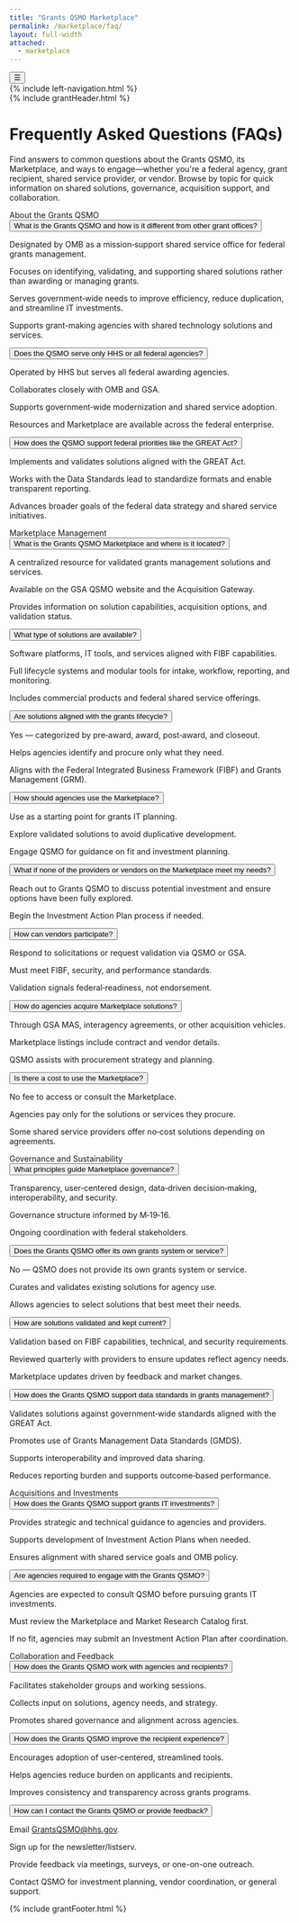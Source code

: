 ```yaml
---
title: "Grants QSMO Marketplace"
permalink: /marketplace/faq/
layout: full-width
attached:
  - marketplace
---
```


<div class="grid-container" id="federal">
<button class="menu-toggle" onclick="toggleSidebar()">☰</button>
  <div id="esgms-header" class="grid-row">
    {% include left-navigation.html %}
     <div class="column-left desktop:grid-col-9">
      {% include grantHeader.html %}
      <div class="home-content">
       <div class="faq-header">
    <h1>Frequently Asked Questions (FAQs)</h1>
    <p>Find answers to common questions about the Grants QSMO, its Marketplace, and ways to engage—whether you're a federal agency, grant recipient, shared service provider, or vendor. Browse by topic for quick information on shared solutions, governance, acquisition support, and collaboration.</p>
  </div>
  <div class="section-title">About the Grants QSMO</div>
  <div class="faq-item">
    <button class="faq-question" aria-expanded="false">What is the Grants QSMO and how is it different from other grant offices?</button>
    <div class="faq-answer" role="region" aria-hidden="true">
      <p>Designated by OMB as a mission‑support shared service office for federal grants management.</p>
      <p>Focuses on identifying, validating, and supporting shared solutions rather than awarding or managing grants.</p>
      <p>Serves government‑wide needs to improve efficiency, reduce duplication, and streamline IT investments.</p>
      <p>Supports grant-making agencies with shared technology solutions and services.</p>
    </div>
  </div>
  <div class="faq-item">
    <button class="faq-question" aria-expanded="false">Does the QSMO serve only HHS or all federal agencies?</button>
    <div class="faq-answer" role="region" aria-hidden="true">
      <p>Operated by HHS but serves all federal awarding agencies.</p>
      <p>Collaborates closely with OMB and GSA.</p>
      <p>Supports government‑wide modernization and shared service adoption.</p>
      <p>Resources and Marketplace are available across the federal enterprise.</p>
    </div>
  </div>
  <div class="faq-item">
    <button class="faq-question" aria-expanded="false">How does the QSMO support federal priorities like the GREAT Act?</button>
    <div class="faq-answer" role="region" aria-hidden="true">
      <p>Implements and validates solutions aligned with the GREAT Act.</p>
      <p>Works with the Data Standards lead to standardize formats and enable transparent reporting.</p>
      <p>Advances broader goals of the federal data strategy and shared service initiatives.</p>
    </div>
  </div>
  <div class="section-title">Marketplace Management</div>
  <div class="faq-item">
    <button class="faq-question" aria-expanded="false">What is the Grants QSMO Marketplace and where is it located?</button>
    <div class="faq-answer" role="region" aria-hidden="true">
      <p>A centralized resource for validated grants management solutions and services.</p>
      <p>Available on the GSA QSMO website and the Acquisition Gateway.</p>
      <p>Provides information on solution capabilities, acquisition options, and validation status.</p>
    </div>
  </div>
  <div class="faq-item">
    <button class="faq-question" aria-expanded="false">What type of solutions are available?</button>
    <div class="faq-answer" role="region" aria-hidden="true">
      <p>Software platforms, IT tools, and services aligned with FIBF capabilities.</p>
      <p>Full lifecycle systems and modular tools for intake, workflow, reporting, and monitoring.</p>
      <p>Includes commercial products and federal shared service offerings.</p>
    </div>
  </div>
  <div class="faq-item">
    <button class="faq-question" aria-expanded="false">Are solutions aligned with the grants lifecycle?</button>
    <div class="faq-answer" role="region" aria-hidden="true">
      <p>Yes — categorized by pre‑award, award, post‑award, and closeout.</p>
      <p>Helps agencies identify and procure only what they need.</p>
      <p>Aligns with the Federal Integrated Business Framework (FIBF) and Grants Management (GRM).</p>
    </div>
  </div>
  <div class="faq-item">
    <button class="faq-question" aria-expanded="false">How should agencies use the Marketplace?</button>
    <div class="faq-answer" role="region" aria-hidden="true">
      <p>Use as a starting point for grants IT planning.</p>
      <p>Explore validated solutions to avoid duplicative development.</p>
      <p>Engage QSMO for guidance on fit and investment planning.</p>
    </div>
  </div>
  <div class="faq-item">
    <button class="faq-question" aria-expanded="false">What if none of the providers or vendors on the Marketplace meet my needs?</button>
    <div class="faq-answer" role="region" aria-hidden="true">
      <p>Reach out to Grants QSMO to discuss potential investment and ensure options have been fully explored.</p>
      <p>Begin the Investment Action Plan process if needed.</p>
    </div>
  </div>
  <div class="faq-item">
    <button class="faq-question" aria-expanded="false">How can vendors participate?</button>
    <div class="faq-answer" role="region" aria-hidden="true">
      <p>Respond to solicitations or request validation via QSMO or GSA.</p>
      <p>Must meet FIBF, security, and performance standards.</p>
      <p>Validation signals federal‑readiness, not endorsement.</p>
    </div>
  </div>
  <div class="faq-item">
    <button class="faq-question" aria-expanded="false">How do agencies acquire Marketplace solutions?</button>
    <div class="faq-answer" role="region" aria-hidden="true">
      <p>Through GSA MAS, interagency agreements, or other acquisition vehicles.</p>
      <p>Marketplace listings include contract and vendor details.</p>
      <p>QSMO assists with procurement strategy and planning.</p>
    </div>
  </div>
  <div class="faq-item">
    <button class="faq-question" aria-expanded="false">Is there a cost to use the Marketplace?</button>
    <div class="faq-answer" role="region" aria-hidden="true">
      <p>No fee to access or consult the Marketplace.</p>
      <p>Agencies pay only for the solutions or services they procure.</p>
      <p>Some shared service providers offer no‑cost solutions depending on agreements.</p>
    </div>
  </div>
  <div class="section-title">Governance and Sustainability</div>
  <div class="faq-item">
    <button class="faq-question" aria-expanded="false">What principles guide Marketplace governance?</button>
    <div class="faq-answer" role="region" aria-hidden="true">
      <p>Transparency, user‑centered design, data‑driven decision‑making, interoperability, and security.</p>
      <p>Governance structure informed by M‑19‑16.</p>
      <p>Ongoing coordination with federal stakeholders.</p>
    </div>
  </div>
  <div class="faq-item">
    <button class="faq-question" aria-expanded="false">Does the Grants QSMO offer its own grants system or service?</button>
    <div class="faq-answer" role="region" aria-hidden="true">
      <p>No — QSMO does not provide its own grants system or service.</p>
      <p>Curates and validates existing solutions for agency use.</p>
      <p>Allows agencies to select solutions that best meet their needs.</p>
    </div>
  </div>
  <div class="faq-item">
    <button class="faq-question" aria-expanded="false">How are solutions validated and kept current?</button>
    <div class="faq-answer" role="region" aria-hidden="true">
      <p>Validation based on FIBF capabilities, technical, and security requirements.</p>
      <p>Reviewed quarterly with providers to ensure updates reflect agency needs.</p>
      <p>Marketplace updates driven by feedback and market changes.</p>
    </div>
  </div>
  <div class="faq-item">
    <button class="faq-question" aria-expanded="false">How does the Grants QSMO support data standards in grants management?</button>
    <div class="faq-answer" role="region" aria-hidden="true">
      <p>Validates solutions against government‑wide standards aligned with the GREAT Act.</p>
      <p>Promotes use of Grants Management Data Standards (GMDS).</p>
      <p>Supports interoperability and improved data sharing.</p>
      <p>Reduces reporting burden and supports outcome‑based performance.</p>
    </div>
  </div>
  <div class="section-title">Acquisitions and Investments</div>
  <div class="faq-item">
    <button class="faq-question" aria-expanded="false">How does the Grants QSMO support grants IT investments?</button>
    <div class="faq-answer" role="region" aria-hidden="true">
      <p>Provides strategic and technical guidance to agencies and providers.</p>
      <p>Supports development of Investment Action Plans when needed.</p>
      <p>Ensures alignment with shared service goals and OMB policy.</p>
    </div>
  </div>
  <div class="faq-item">
    <button class="faq-question" aria-expanded="false">Are agencies required to engage with the Grants QSMO?</button>
    <div class="faq-answer" role="region" aria-hidden="true">
      <p>Agencies are expected to consult QSMO before pursuing grants IT investments.</p>
      <p>Must review the Marketplace and Market Research Catalog first.</p>
      <p>If no fit, agencies may submit an Investment Action Plan after coordination.</p>
    </div>
  </div>
  <div class="section-title">Collaboration and Feedback</div>
  <div class="faq-item">
    <button class="faq-question" aria-expanded="false">How does the Grants QSMO work with agencies and recipients?</button>
    <div class="faq-answer" role="region" aria-hidden="true">
      <p>Facilitates stakeholder groups and working sessions.</p>
      <p>Collects input on solutions, agency needs, and strategy.</p>
      <p>Promotes shared governance and alignment across agencies.</p>
    </div>
  </div>
  <div class="faq-item">
    <button class="faq-question" aria-expanded="false">How does the Grants QSMO improve the recipient experience?</button>
    <div class="faq-answer" role="region" aria-hidden="true">
      <p>Encourages adoption of user‑centered, streamlined tools.</p>
      <p>Helps agencies reduce burden on applicants and recipients.</p>
      <p>Improves consistency and transparency across grants programs.</p>
    </div>
  </div>
  <div class="faq-item">
    <button class="faq-question" aria-expanded="false">How can I contact the Grants QSMO or provide feedback?</button>
    <div class="faq-answer" role="region" aria-hidden="true">
      <p>Email <a href="mailto:GrantsQSMO@hhs.gov">GrantsQSMO@hhs.gov</a>.</p>
      <p>Sign up for the newsletter/listserv.</p>
      <p>Provide feedback via meetings, surveys, or one-on-one outreach.</p>
      <p>Contact QSMO for investment planning, vendor coordination, or general support.</p>
    </div>
  </div>
      </div>
      {% include grantFooter.html %}
    </div> 
  </div>
</div>
<script>
  document.querySelectorAll('.faq-question').forEach(btn => {
    btn.addEventListener('click', () => {
      const expanded = btn.getAttribute('aria-expanded') === 'true';
      const answer = btn.nextElementSibling;
      btn.setAttribute('aria-expanded', !expanded);
      answer.setAttribute('aria-hidden', expanded);
      if (!expanded) {
        answer.classList.add('open');
        answer.style.maxHeight = answer.scrollHeight + 'px';
      } else {
        answer.classList.remove('open');
        answer.style.maxHeight = null;
      }
    });
  });
</script>